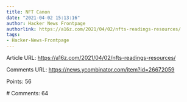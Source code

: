 ```yaml
---
title: NFT Canon
date: "2021-04-02 15:13:16"
author: Hacker News Frontpage
authorlink: https://a16z.com/2021/04/02/nfts-readings-resources/
tags:
- Hacker-News-Frontpage
---
```


<p>Article URL: <a href="https://a16z.com/2021/04/02/nfts-readings-resources/">https://a16z.com/2021/04/02/nfts-readings-resources/</a></p>
<p>Comments URL: <a href="https://news.ycombinator.com/item?id=26672059">https://news.ycombinator.com/item?id=26672059</a></p>
<p>Points: 56</p>
<p># Comments: 64</p>
